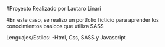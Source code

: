 #Proyecto Realizado por Lautaro Linari

#En este caso, se realizo un portfolio ficticio para aprender los conocimientos basicos que utiliza SASS

Lenguajes/Estilos:
-Html, Css, SASS y Javascript
